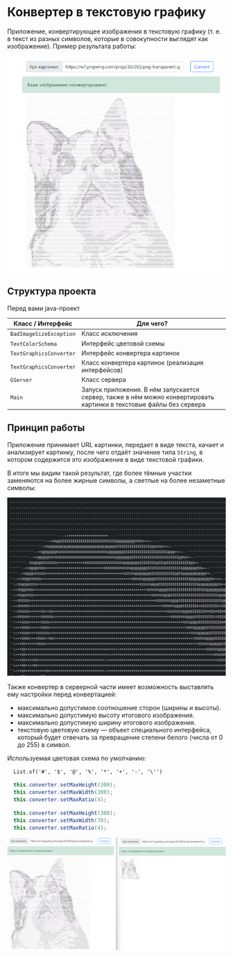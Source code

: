 # Конвертер в текстовую графику

Приложение, конвертирующее изображения в текстовую графику (т. е. в текст из разных символов, которые в совокупности выглядят как изображение). Пример результата работы:

![](pics/result.png)

## Структура проекта
Перед вами java-проект

| Класс / Интерфейс      | Для чего? |
| ----------- | ----------- |
| `BadImageSizeException`      | Класс исключения      |
| `TextColorSchema`   | Интерфейс цветовой схемы     |
| `TextGraphicsConverter`   | Интерфейс конвертера картинок       |
| `TextGraphicsConverter`   | Класс конвертера картинок (реализация интерфейсов)      |
| `GServer`   | Класс сервера      |
| `Main`   | Запуск приложения. В нём запускается сервер, также в нём можно конвертировать картинки в текстовые файлы без сервера        |

## Принцип работы
Приложение принимает URL картинки, передает в виде текста, качает и анализирует картинку, после чего отдаёт значение типа `String`, в котором содержится это изображение в виде текстовой графики.

В итоге мы видим такой результат, где более тёмные участки заменяются на более жирные символы, а светлые на более незаметные символы:

![](pics/symbols.png)

Также конвертер в серверной части имеет возможность выставлять ему настройки перед конвертацией:
- максимально допустимое соотношение сторон (ширины и высоты).
- максимально допустимую высоту итогового изображения.
- максимально допустимую ширину итогового изображения.
- текстовую цветовую схему — объект специального интерфейса, который будет отвечать за превращение степени белого (числа от 0 до 255) в символ. 

Используемая цветовая схема по умолчанию:
```
  List.of('#', '$', '@', '%', '*', '+', '-', '\'')
```

```java
  this.converter.setMaxHeight(300);
  this.converter.setMaxWidth(300);
  this.converter.setMaxRatio(4);
```

```java
  this.converter.setMaxHeight(300);
  this.converter.setMaxWidth(70);
  this.converter.setMaxRatio(4);
```
![](pics/parameters.png)
